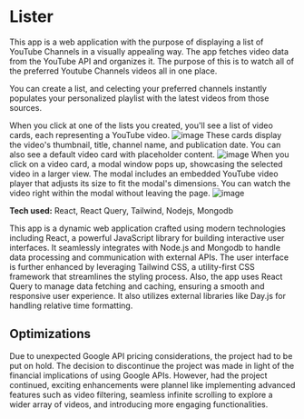 # Lister
This app is a web application with the purpose of displaying a list of YouTube Channels in a visually appealing way. The app fetches video data from the YouTube API and organizes it. The purpose of this is to watch all of the preferred Youtube Channels videos all in one place. 

You can create a list, and celecting your preferred channels instantly populates your personalized playlist with the latest videos from those sources.

When you click at one of the lists you created, you'll see a list of video cards, each representing a YouTube video.
![image](https://github.com/AltinGruda/lister/assets/67205874/ed460607-4151-4196-a1c8-7eb757949205)
These cards display the video's thumbnail, title, channel name, and publication date. You can also see a default video card with placeholder content.
![image](https://github.com/AltinGruda/lister/assets/67205874/d0472610-c489-4ac6-b757-22f38f8a8b5f)
When you click on a video card, a modal window pops up, showcasing the selected video in a larger view. The modal includes an embedded YouTube video player that adjusts its size to fit the modal's dimensions. You can watch the video right within the modal without leaving the page.
![image](https://github.com/AltinGruda/lister/assets/67205874/86e60e0b-5cc1-4a47-a037-74f5883775b9)

**Tech used:** React, React Query, Tailwind, Nodejs, Mongodb

This app is a dynamic web application crafted using modern technologies including React, a powerful JavaScript library for building interactive user interfaces. It seamlessly integrates with Node.js and Mongodb to handle data processing and communication with external APIs. The user interface is further enhanced by leveraging Tailwind CSS, a utility-first CSS framework that streamlines the styling process. Also, the app uses React Query to manage data fetching and caching, ensuring a smooth and responsive user experience. It also utilizes external libraries like Day.js for handling relative time formatting.

## Optimizations
Due to unexpected Google API pricing considerations, the project had to be put on hold. The decision to discontinue the project was made in light of the financial implications of using Google APIs. However, had the project continued, exciting enhancements were plannel like implementing advanced features such as video filtering, seamless infinite scrolling to explore a wider array of videos, and introducing more engaging functionalities.
